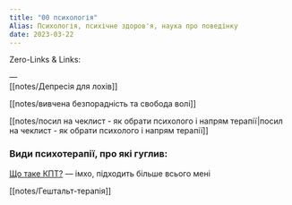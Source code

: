 ```yaml
---
title: "00 психологія"
Alias: Психологія, психічне здоров'я, наука про поведінку
date: 2023-03-22  
---
```

Zero-Links & Links:  


—  
[[notes/Депресія для лохів]]

[[notes/вивчена безпорадність та свобода волі]]

[[notes/посил на чеклист - як обрати психолого і напрям терапії|посил на чеклист - як обрати психолого і напрям терапії]]

### Види психотерапії, про які гуглив:  
[Що таке КПТ?](https://cbt-therapist.net/what-cbt)  — імхо, підходить більше всього мені  

[[notes/Гештальт-терапія]]  

